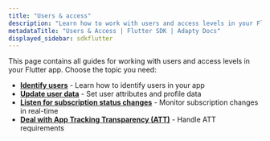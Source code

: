 ```yaml
---
title: "Users & access"
description: "Learn how to work with users and access levels in your Flutter app with Adapty SDK."
metadataTitle: "Users & Access | Flutter SDK | Adapty Docs"
displayed_sidebar: sdkflutter
---
```


This page contains all guides for working with users and access levels in your Flutter app. Choose the topic you need:

- **[Identify users](flutter-identifying-users)** - Learn how to identify users in your app
- **[Update user data](flutter-setting-user-attributes)** - Set user attributes and profile data
- **[Listen for subscription status changes](flutter-listen-subscription-changes)** - Monitor subscription changes in real-time
- **[Deal with App Tracking Transparency (ATT)](flutter-deal-with-att)** - Handle ATT requirements 